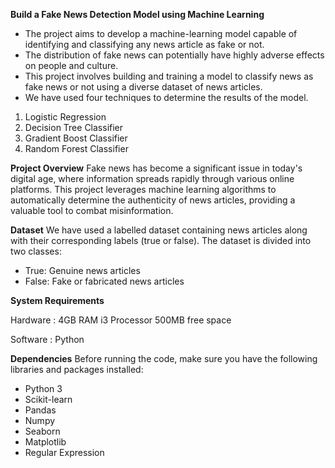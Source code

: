 **Build a Fake News Detection Model using Machine Learning**
* The project aims to develop a machine-learning model capable of identifying and classifying any news article as fake or not. 
* The distribution of fake news can potentially have highly adverse effects on people and culture. 
* This project involves building and training a model to classify news as fake news or not using a diverse dataset of news articles. 
* We have used four techniques to determine the results of the model.

1. Logistic Regression
2. Decision Tree Classifier
3. Gradient Boost Classifier
4. Random Forest Classifier

**Project Overview**
Fake news has become a significant issue in today's digital age, where information spreads rapidly through various online platforms.
This project leverages machine learning algorithms to automatically determine the authenticity of news articles, providing a valuable tool to combat misinformation.

**Dataset**
We have used a labelled dataset containing news articles along with their corresponding labels (true or false). 
The dataset is divided into two classes:
* True: Genuine news articles
* False: Fake or fabricated news articles

**System Requirements**

Hardware :
4GB RAM
i3 Processor
500MB free space

Software :
Python

**Dependencies**
Before running the code, make sure you have the following libraries and packages installed:
* Python 3
* Scikit-learn
* Pandas
* Numpy
* Seaborn
* Matplotlib
* Regular Expression
